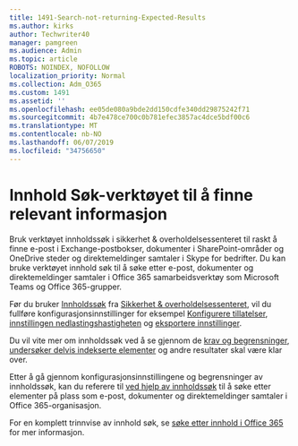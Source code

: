 ```yaml
---
title: 1491-Search-not-returning-Expected-Results
ms.author: kirks
author: Techwriter40
manager: pamgreen
ms.audience: Admin
ms.topic: article
ROBOTS: NOINDEX, NOFOLLOW
localization_priority: Normal
ms.collection: Adm_O365
ms.custom: 1491
ms.assetid: ''
ms.openlocfilehash: ee05de080a9bde2dd150cdfe340dd29875242f71
ms.sourcegitcommit: 4b7e478ce700c0b781efec3857ac4dce5bdf00c6
ms.translationtype: MT
ms.contentlocale: nb-NO
ms.lasthandoff: 06/07/2019
ms.locfileid: "34756650"
---
```

# <a name="content-search-tool-to-find-relevant-info"></a>Innhold Søk-verktøyet til å finne relevant informasjon

Bruk verktøyet innholdssøk i sikkerhet & overholdelsessenteret til raskt å finne e-post i Exchange-postbokser, dokumenter i SharePoint-områder og OneDrive steder og direktemeldinger samtaler i Skype for bedrifter. Du kan bruke verktøyet innhold søk til å søke etter e-post, dokumenter og direktemeldinger samtaler i Office 365 samarbeidsverktøy som Microsoft Teams og Office 365-grupper.


Før du bruker [Innholdssøk](https://sip.protection.office.com/contentsearchbeta?ContentOnly=1) fra [Sikkerhet & overholdelsessenteret](https://sip.protection.office.com/homepage), vil du fullføre konfigurasjonsinnstillinger for eksempel [Konfigurere tillatelser](https://docs.microsoft.com/office365/securitycompliance/permissions-filtering-for-content-search), [innstillingen nedlastingshastigheten](https://docs.microsoft.com/en-us/office365/securitycompliance/increase-download-speeds-when-exporting-ediscovery-results) og [eksportere innstillinger](https://docs.microsoft.com/en-us/office365/securitycompliance/disable-reports-when-you-export-content-search-results).

Du vil vite mer om innholdssøk ved å se gjennom de [krav og begrensninger](https://docs.microsoft.com/office365/securitycompliance/limits-for-content-search), [undersøker delvis indekserte elementer](https://docs.microsoft.com/office365/securitycompliance/investigating-partially-indexed-items-in-ediscovery) og andre resultater skal være klar over.

Etter å gå gjennom konfigurasjonsinnstillingene og begrensninger av innholdssøk, kan du referere til [ved hjelp av innholdssøk</a> til å søke etter elementer på plass som e-post, dokumenter og direktemeldinger samtaler i Office 365-organisasjon](https://docs.microsoft.com/office365/securitycompliance/content-search).

For en komplett trinnvise av innhold søk, se [søke etter innhold i Office 365](https://docs.microsoft.com/office365/securitycompliance/search-for-content) for mer informasjon.
